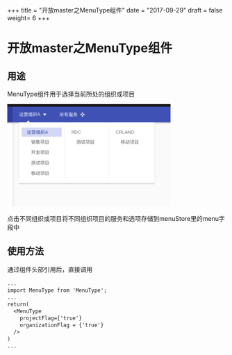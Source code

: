 +++
title = "开放master之MenuType组件"
date = "2017-09-29"
draft = false
weight= 6
+++

# 开放master之MenuType组件

## 用途
MenuType组件用于选择当前所处的组织或项目

![](../images/menutype.jpg)

点击不同组织或项目将不同组织项目的服务和选项存储到menuStore里的menu字段中

## 使用方法
通过组件头部引用后，直接调用
```
...
import MenuType from 'MenuType';
...
return(
  <MenuType
    projectFlag={'true'}
    organizationFlag = {'true'}
  />
)
...
```

